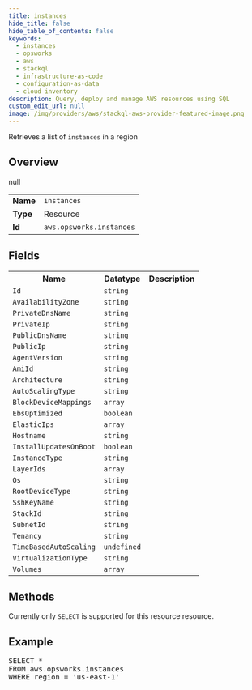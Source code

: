 ```yaml
---
title: instances
hide_title: false
hide_table_of_contents: false
keywords:
  - instances
  - opsworks
  - aws
  - stackql
  - infrastructure-as-code
  - configuration-as-data
  - cloud inventory
description: Query, deploy and manage AWS resources using SQL
custom_edit_url: null
image: /img/providers/aws/stackql-aws-provider-featured-image.png
---
```

Retrieves a list of <code>instances</code> in a region

## Overview
<table><tbody>
<tr><td><b>Name</b></td><td><code>instances</code></td></tr>
<tr><td><b>Type</b></td><td>Resource</td></tr>
null
<tr><td><b>Id</b></td><td><code>aws.opsworks.instances</code></td></tr>
</tbody></table>

## Fields
<table><tbody>
<tr><th>Name</th><th>Datatype</th><th>Description</th></tr>
<tr><td><code>Id</code></td><td><code>string</code></td><td></td></tr>
<tr><td><code>AvailabilityZone</code></td><td><code>string</code></td><td></td></tr>
<tr><td><code>PrivateDnsName</code></td><td><code>string</code></td><td></td></tr>
<tr><td><code>PrivateIp</code></td><td><code>string</code></td><td></td></tr>
<tr><td><code>PublicDnsName</code></td><td><code>string</code></td><td></td></tr>
<tr><td><code>PublicIp</code></td><td><code>string</code></td><td></td></tr>
<tr><td><code>AgentVersion</code></td><td><code>string</code></td><td></td></tr>
<tr><td><code>AmiId</code></td><td><code>string</code></td><td></td></tr>
<tr><td><code>Architecture</code></td><td><code>string</code></td><td></td></tr>
<tr><td><code>AutoScalingType</code></td><td><code>string</code></td><td></td></tr>
<tr><td><code>BlockDeviceMappings</code></td><td><code>array</code></td><td></td></tr>
<tr><td><code>EbsOptimized</code></td><td><code>boolean</code></td><td></td></tr>
<tr><td><code>ElasticIps</code></td><td><code>array</code></td><td></td></tr>
<tr><td><code>Hostname</code></td><td><code>string</code></td><td></td></tr>
<tr><td><code>InstallUpdatesOnBoot</code></td><td><code>boolean</code></td><td></td></tr>
<tr><td><code>InstanceType</code></td><td><code>string</code></td><td></td></tr>
<tr><td><code>LayerIds</code></td><td><code>array</code></td><td></td></tr>
<tr><td><code>Os</code></td><td><code>string</code></td><td></td></tr>
<tr><td><code>RootDeviceType</code></td><td><code>string</code></td><td></td></tr>
<tr><td><code>SshKeyName</code></td><td><code>string</code></td><td></td></tr>
<tr><td><code>StackId</code></td><td><code>string</code></td><td></td></tr>
<tr><td><code>SubnetId</code></td><td><code>string</code></td><td></td></tr>
<tr><td><code>Tenancy</code></td><td><code>string</code></td><td></td></tr>
<tr><td><code>TimeBasedAutoScaling</code></td><td><code>undefined</code></td><td></td></tr>
<tr><td><code>VirtualizationType</code></td><td><code>string</code></td><td></td></tr>
<tr><td><code>Volumes</code></td><td><code>array</code></td><td></td></tr>

</tbody></table>

## Methods
Currently only <code>SELECT</code> is supported for this resource resource.

## Example
<pre>
SELECT * 
FROM aws.opsworks.instances
WHERE region = 'us-east-1'
</pre>
